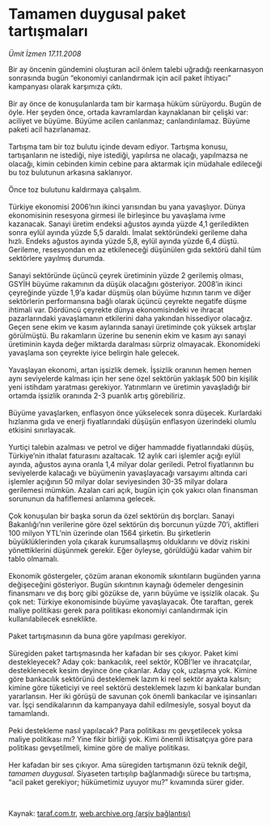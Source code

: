 # Tamamen duygusal paket tartışmaları

*Ümit İzmen 17.11.2008*

<div class="taraf_structure_2col_1zq">
<div class="margen_n">



 <p>Bir ay öncenin gündemini oluşturan acil önlem talebi uğradığı reenkarnasyon sonrasında bugün “ekonomiyi canlandırmak için acil paket ihtiyacı” kampanyası olarak karşımıza çıktı. <br/><br/>Bir ay önce de konuşulanlarda tam bir karmaşa hüküm sürüyordu. Bugün de öyle. Her şeyden önce, ortada kavramlardan kaynaklanan bir çelişki var: aciliyet ve büyüme. Büyüme acilen canlanmaz; canlandırılamaz. Büyüme paketi acil hazırlanamaz. <br/><br/>Tartışma tam bir toz bulutu içinde devam ediyor. Tartışma konusu, tartışanların ne istediği, niye istediği, yapılırsa ne olacağı, yapılmazsa ne olacağı, kimin cebinden kimin cebine para aktarmak için müdahale edileceği bu toz bulutunun arkasına saklanıyor. <br/><br/>Önce toz bulutunu kaldırmaya çalışalım. <br/><br/>Türkiye ekonomisi 2006’nın ikinci yarısından bu yana yavaşlıyor. Dünya ekonomisinin resesyona girmesi ile birleşince bu yavaşlama ivme kazanacak. Sanayi üretim endeksi ağustos ayında yüzde 4,1 geriledikten sonra eylül ayında yüzde 5,5 daraldı. İmalat sektöründeki gerileme daha hızlı. Endeks ağustos ayında yüzde 5,8, eylül ayında yüzde 6,4 düştü. Gerileme, resesyondan en az etkileneceği düşünülen gıda sektörü dahil tüm sektörlere yayılmış durumda. <br/><br/>Sanayi sektöründe üçüncü çeyrek üretiminin yüzde 2 gerilemiş olması, GSYİH büyüme rakamının da düşük olacağını gösteriyor. 2008’in ikinci çeyreğinde yüzde 1,9’a kadar düşmüş olan büyüme hızının tarım ve diğer sektörlerin performansına bağlı olarak üçüncü çeyrekte negatife düşme ihtimali var. Dördüncü çeyrekte dünya ekonomisindeki ve ihracat pazarlarındaki yavaşlamanın etkilerini daha yakından hissediyor olacağız. Geçen sene ekim ve kasım aylarında sanayi üretiminde çok yüksek artışlar görülmüştü. Bu rakamların üzerine bu senenin ekim ve kasım ayı sanayi üretiminin kayda değer miktarda daralması sürpriz olmayacak. Ekonomideki yavaşlama son çeyrekte iyice belirgin hale gelecek. <br/><br/>Yavaşlayan ekonomi, artan işsizlik demek. İşsizlik oranının hemen hemen aynı seviyelerde kalması için her sene özel sektörün yaklaşık 500 bin kişilik yeni istihdam yaratması gerekiyor. Yatırımların ve üretimin yavaşladığı bir ortamda işsizlik oranında 2-3 puanlık artış görebiliriz. <br/><br/>Büyüme yavaşlarken, enflasyon önce yükselecek sonra düşecek. Kurlardaki hızlanma gıda ve enerji fiyatlarındaki düşüşün enflasyon üzerindeki olumlu etkisini sınırlayacak. <br/><br/>Yurtiçi talebin azalması ve petrol ve diğer hammadde fiyatlarındaki düşüş, Türkiye’nin ithalat faturasını azaltacak. 12 aylık cari işlemler açığı eylül ayında, ağustos ayına oranla 1,4 milyar dolar geriledi. Petrol fiyatlarının bu seviyelerde kalacağı ve büyümenin yavaşlayacağı varsayımı altında cari işlemler açığının 50 milyar dolar seviyesinden 30-35 milyar dolara gerilemesi mümkün. Azalan cari açık, bugün için çok yakıcı olan finansman sorununun da hafiflemesi anlamına gelecek. <br/><br/>Çok konuşulan bir başka sorun da özel sektörün dış borçları. Sanayi Bakanlığı’nın verilerine göre özel sektörün dış borcunun yüzde 70’i, aktifleri 100 milyon YTL’nin üzerinde olan 1564 şirketin. Bu şirketlerin büyüklüklerinden yola çıkarak kurumsallaşmış olduklarını ve döviz riskini yönettiklerini düşünmek gerekir. Eğer öyleyse, görüldüğü kadar vahim bir tablo olmamalı. <br/><br/>Ekonomik göstergeler, çözüm aranan ekonomik sıkıntıların bugünden yarına değişeceğini gösteriyor. Bugün sıkıntının kaynağı ödemeler dengesinin finansmanı ve dış borç gibi gözükse de, yarın büyüme ve işsizlik olacak. Şu çok net: Türkiye ekonomisinde büyüme yavaşlayacak. Öte taraftan, gerek maliye politikası gerek para politikası ekonomiyi canlandırmak için kullanılabilecek esneklikte. <br/><br/>Paket tartışmasının da buna göre yapılması gerekiyor. <br/><br/>Süregiden paket tartışmasında her kafadan bir ses çıkıyor. Paket kimi destekleyecek? Aday çok: bankacılık, reel sektör, KOBİ’ler ve ihracatçılar, desteklenecek kesim deyince öne çıkanlar. Aday çok, uzlaşma yok. Kimine göre bankacılık sektörünü desteklemek lazım ki reel sektör ayakta kalsın; kimine göre tüketiciyi ve reel sektörü desteklemek lazım ki bankalar bundan yararlansın. Her iki görüşü de savunan çok önemli bankacılar ve işinsanları var. İşçi sendikalarının da kampanyaya dahil edilmesiyle, sosyal boyut da tamamlandı. <br/><br/>Peki destekleme nasıl yapılacak? Para politikası mı gevşetilecek yoksa maliye politikası mı? Yine fikir birliği yok. Kimi önemli iktisatçıya göre para politikası gevşetilmeli, kimine göre de maliye politikası. <br/><br/>Her kafadan bir ses çıkıyor. Ama süregiden tartışmanın özü teknik değil, <i>tamamen duygusal.</i> Siyaseten tartışılıp bağlanmadığı sürece bu tartışma, “acil paket gerekiyor; hükümetimiz uyuyor mu?” kıvamında sürer gider.</p>

<br/>


<div id="taraf_not">
</div>

</div>


</div>

Kaynak: [taraf.com.tr](http://www.taraf.com.tr:80/makale/2710.htm), [web.archive.org (arşiv bağlantısı)](http://web.archive.org/web/20090308095202/http://www.taraf.com.tr:80/makale/2710.htm)
